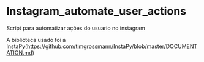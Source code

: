 # Instagram_automate_user_actions
Script para automatizar ações do usuario no instagram

A biblioteca usado foi a InstaPy(https://github.com/timgrossmann/InstaPy/blob/master/DOCUMENTATION.md) 


